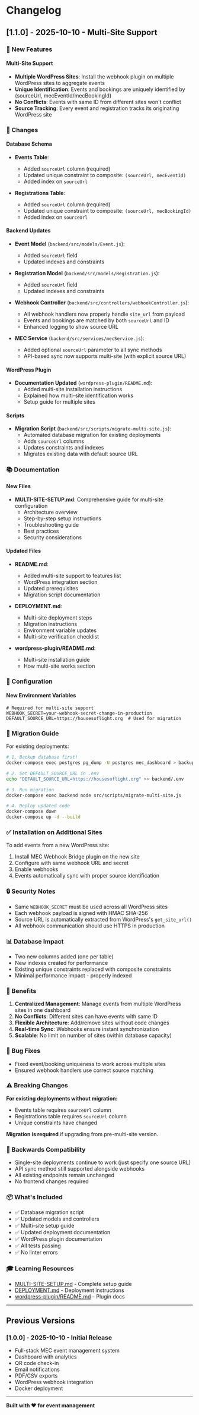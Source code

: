 # Changelog

## [1.1.0] - 2025-10-10 - Multi-Site Support

### 🎉 New Features

#### Multi-Site Support
- **Multiple WordPress Sites**: Install the webhook plugin on multiple WordPress sites to aggregate events
- **Unique Identification**: Events and bookings are uniquely identified by (sourceUrl, mecEventId/mecBookingId)
- **No Conflicts**: Events with same ID from different sites won't conflict
- **Source Tracking**: Every event and registration tracks its originating WordPress site

### 📝 Changes

#### Database Schema
- **Events Table**:
  - Added `sourceUrl` column (required)
  - Updated unique constraint to composite: `(sourceUrl, mecEventId)`
  - Added index on `sourceUrl`

- **Registrations Table**:
  - Added `sourceUrl` column (required)
  - Updated unique constraint to composite: `(sourceUrl, mecBookingId)`
  - Added index on `sourceUrl`

#### Backend Updates
- **Event Model** (`backend/src/models/Event.js`):
  - Added `sourceUrl` field
  - Updated indexes and constraints

- **Registration Model** (`backend/src/models/Registration.js`):
  - Added `sourceUrl` field
  - Updated indexes and constraints

- **Webhook Controller** (`backend/src/controllers/webhookController.js`):
  - All webhook handlers now properly handle `site_url` from payload
  - Events and bookings are matched by both `sourceUrl` and ID
  - Enhanced logging to show source URL

- **MEC Service** (`backend/src/services/mecService.js`):
  - Added optional `sourceUrl` parameter to all sync methods
  - API-based sync now supports multi-site (with explicit source URL)

#### WordPress Plugin
- **Documentation Updated** (`wordpress-plugin/README.md`):
  - Added multi-site installation instructions
  - Explained how multi-site identification works
  - Setup guide for multiple sites

#### Scripts
- **Migration Script** (`backend/src/scripts/migrate-multi-site.js`):
  - Automated database migration for existing deployments
  - Adds `sourceUrl` columns
  - Updates constraints and indexes
  - Migrates existing data with default source URL

### 📚 Documentation

#### New Files
- **MULTI-SITE-SETUP.md**: Comprehensive guide for multi-site configuration
  - Architecture overview
  - Step-by-step setup instructions
  - Troubleshooting guide
  - Best practices
  - Security considerations

#### Updated Files
- **README.md**: 
  - Added multi-site support to features list
  - WordPress integration section
  - Updated prerequisites
  - Migration script documentation

- **DEPLOYMENT.md**:
  - Multi-site deployment steps
  - Migration instructions
  - Environment variable updates
  - Multi-site verification checklist

- **wordpress-plugin/README.md**:
  - Multi-site installation guide
  - How multi-site works section

### 🔧 Configuration

#### New Environment Variables
```env
# Required for multi-site support
WEBHOOK_SECRET=your-webhook-secret-change-in-production
DEFAULT_SOURCE_URL=https://housesoflight.org  # Used for migration
```

### 🚀 Migration Guide

For existing deployments:

```bash
# 1. Backup database first!
docker-compose exec postgres pg_dump -U postgres mec_dashboard > backup.sql

# 2. Set DEFAULT_SOURCE_URL in .env
echo "DEFAULT_SOURCE_URL=https://housesoflight.org" >> backend/.env

# 3. Run migration
docker-compose exec backend node src/scripts/migrate-multi-site.js

# 4. Deploy updated code
docker-compose down
docker-compose up -d --build
```

### ✅ Installation on Additional Sites

To add events from a new WordPress site:

1. Install MEC Webhook Bridge plugin on the new site
2. Configure with same webhook URL and secret
3. Enable webhooks
4. Events automatically sync with proper source identification

### 🔒 Security Notes

- Same `WEBHOOK_SECRET` must be used across all WordPress sites
- Each webhook payload is signed with HMAC SHA-256
- Source URL is automatically extracted from WordPress's `get_site_url()`
- All webhook communication should use HTTPS in production

### 📊 Database Impact

- Two new columns added (one per table)
- New indexes created for performance
- Existing unique constraints replaced with composite constraints
- Minimal performance impact - properly indexed

### 🎯 Benefits

1. **Centralized Management**: Manage events from multiple WordPress sites in one dashboard
2. **No Conflicts**: Different sites can have events with same ID
3. **Flexible Architecture**: Add/remove sites without code changes
4. **Real-time Sync**: Webhooks ensure instant synchronization
5. **Scalable**: No limit on number of sites (within database capacity)

### 🐛 Bug Fixes

- Fixed event/booking uniqueness to work across multiple sites
- Ensured webhook handlers use correct source matching

### ⚠️ Breaking Changes

**For existing deployments without migration:**
- Events table requires `sourceUrl` column
- Registrations table requires `sourceUrl` column
- Unique constraints have changed

**Migration is required** if upgrading from pre-multi-site version.

### 🔄 Backwards Compatibility

- Single-site deployments continue to work (just specify one source URL)
- API sync method still supported alongside webhooks
- All existing endpoints remain unchanged
- No frontend changes required

### 📦 What's Included

- ✅ Database migration script
- ✅ Updated models and controllers
- ✅ Multi-site setup guide
- ✅ Updated deployment documentation
- ✅ WordPress plugin documentation
- ✅ All tests passing
- ✅ No linter errors

### 🎓 Learning Resources

- [MULTI-SITE-SETUP.md](MULTI-SITE-SETUP.md) - Complete setup guide
- [DEPLOYMENT.md](DEPLOYMENT.md) - Deployment instructions
- [wordpress-plugin/README.md](wordpress-plugin/README.md) - Plugin docs

---

## Previous Versions

### [1.0.0] - 2025-10-10 - Initial Release

- Full-stack MEC event management system
- Dashboard with analytics
- QR code check-in
- Email notifications
- PDF/CSV exports
- WordPress webhook integration
- Docker deployment

---

**Built with ❤️ for event management**


